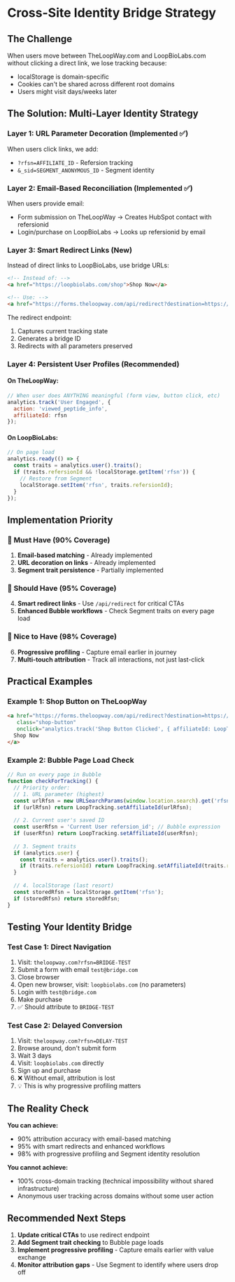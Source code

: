 # Cross-Site Identity Bridge Strategy

## The Challenge

When users move between TheLoopWay.com and LoopBioLabs.com without clicking a direct link, we lose tracking because:
- localStorage is domain-specific
- Cookies can't be shared across different root domains
- Users might visit days/weeks later

## The Solution: Multi-Layer Identity Strategy

### Layer 1: URL Parameter Decoration (Implemented ✅)
When users click links, we add:
- `?rfsn=AFFILIATE_ID` - Refersion tracking
- `&_sid=SEGMENT_ANONYMOUS_ID` - Segment identity

### Layer 2: Email-Based Reconciliation (Implemented ✅)
When users provide email:
- Form submission on TheLoopWay → Creates HubSpot contact with refersionid
- Login/purchase on LoopBioLabs → Looks up refersionid by email

### Layer 3: Smart Redirect Links (New)
Instead of direct links to LoopBioLabs, use bridge URLs:

```html
<!-- Instead of: -->
<a href="https://loopbiolabs.com/shop">Shop Now</a>

<!-- Use: -->
<a href="https://forms.theloopway.com/api/redirect?destination=https://loopbiolabs.com/shop">Shop Now</a>
```

The redirect endpoint:
1. Captures current tracking state
2. Generates a bridge ID
3. Redirects with all parameters preserved

### Layer 4: Persistent User Profiles (Recommended)

#### On TheLoopWay:
```javascript
// When user does ANYTHING meaningful (form view, button click, etc)
analytics.track('User Engaged', {
  action: 'viewed_peptide_info',
  affiliateId: rfsn
});
```

#### On LoopBioLabs:
```javascript
// On page load
analytics.ready(() => {
  const traits = analytics.user().traits();
  if (traits.refersionId && !localStorage.getItem('rfsn')) {
    // Restore from Segment
    localStorage.setItem('rfsn', traits.refersionId);
  }
});
```

## Implementation Priority

### 🥇 Must Have (90% Coverage)
1. **Email-based matching** - Already implemented
2. **URL decoration on links** - Already implemented
3. **Segment trait persistence** - Partially implemented

### 🥈 Should Have (95% Coverage)
4. **Smart redirect links** - Use `/api/redirect` for critical CTAs
5. **Enhanced Bubble workflows** - Check Segment traits on every page load

### 🥉 Nice to Have (98% Coverage)
6. **Progressive profiling** - Capture email earlier in journey
7. **Multi-touch attribution** - Track all interactions, not just last-click

## Practical Examples

### Example 1: Shop Button on TheLoopWay
```html
<a href="https://forms.theloopway.com/api/redirect?destination=https://loopbiolabs.com/shop" 
   class="shop-button"
   onclick="analytics.track('Shop Button Clicked', { affiliateId: LoopTracking.getAffiliateId() })">
  Shop Now
</a>
```

### Example 2: Bubble Page Load Check
```javascript
// Run on every page in Bubble
function checkForTracking() {
  // Priority order:
  // 1. URL parameter (highest)
  const urlRfsn = new URLSearchParams(window.location.search).get('rfsn');
  if (urlRfsn) return LoopTracking.setAffiliateId(urlRfsn);
  
  // 2. Current user's saved ID
  const userRfsn = 'Current User refersion_id'; // Bubble expression
  if (userRfsn) return LoopTracking.setAffiliateId(userRfsn);
  
  // 3. Segment traits
  if (analytics.user) {
    const traits = analytics.user().traits();
    if (traits.refersionId) return LoopTracking.setAffiliateId(traits.refersionId);
  }
  
  // 4. localStorage (last resort)
  const storedRfsn = localStorage.getItem('rfsn');
  if (storedRfsn) return storedRfsn;
}
```

## Testing Your Identity Bridge

### Test Case 1: Direct Navigation
1. Visit: `theloopway.com?rfsn=BRIDGE-TEST`
2. Submit a form with email `test@bridge.com`
3. Close browser
4. Open new browser, visit: `loopbiolabs.com` (no parameters)
5. Login with `test@bridge.com`
6. Make purchase
7. ✅ Should attribute to `BRIDGE-TEST`

### Test Case 2: Delayed Conversion
1. Visit: `theloopway.com?rfsn=DELAY-TEST`
2. Browse around, don't submit form
3. Wait 3 days
4. Visit: `loopbiolabs.com` directly
5. Sign up and purchase
6. ❌ Without email, attribution is lost
7. 💡 This is why progressive profiling matters

## The Reality Check

**You can achieve:**
- 90% attribution accuracy with email-based matching
- 95% with smart redirects and enhanced workflows
- 98% with progressive profiling and Segment identity resolution

**You cannot achieve:**
- 100% cross-domain tracking (technical impossibility without shared infrastructure)
- Anonymous user tracking across domains without some user action

## Recommended Next Steps

1. **Update critical CTAs** to use redirect endpoint
2. **Add Segment trait checking** to Bubble page loads
3. **Implement progressive profiling** - Capture emails earlier with value exchange
4. **Monitor attribution gaps** - Use Segment to identify where users drop off